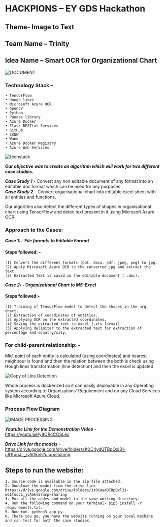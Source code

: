 # HACKPIONS – EY GDS Hackathon
## Theme- Image to Text
## Team Name – Trinity
## Idea Name – Smart OCR for Organizational Chart

![DOCUMENT](https://user-images.githubusercontent.com/54718939/104107213-99b72280-52e0-11eb-9f8a-61eca1ca4fd7.png)

### Technology Stack – 
    • TensorFlow
    • Hough lines
    • Microsoft Azure OCR
    • OpenCV
    • Python
    • Pandas library
    • Azure Docker
    • Flask RESTful Services
    • GitHub
    • SKNW
    • Wand
    • Azure Docker Registry
    • Azure Web Services

![techstack](https://user-images.githubusercontent.com/54718939/104107221-b05d7980-52e0-11eb-87ad-178542077f93.png)

***Our objective was to create an algorithm which will work for two different case studies.***

***Case Study 1*** - Convert any non editable document of any format into an editable doc format which can be used for any purposes.<br>
***Case Study 2*** - Convert organisational chart into editable excel sheet with all entities and functions.

Our algorithm also detect the different types of shapes in organisational chart using TensorFlow and detec text present in it using Microsoft Azure OCR

### Approach to the Cases:

***Case 1: - File formats to Editable Format***
#### Steps followed: -
    (1) Convert the different formats (ppt, docx, pdf, jpeg, png) to jpg. 
    (2) Apply Microsoft Azure OCR to the converted jpg and extract the text.
    (3) Extracted Text is saved in the editable document ( .doc).

***Case 2: - Organizational Chart to MS-Excel***
#### Steps followed:-
    (1) Training of TensorFlow model to detect the shapes in the org chart.
    (2) Extraction of coordinates of entities.
    (3) Applying OCR on the extracted coordinates.
    (4) Saving the extracted text to excel (.xls format)
    (5) Applying delimiter to the extracted text for extraction of percentage and country/city.

### For child-parent relationship: -
Mid-point of each entity is calculated (using coordinates) and nearest neighbour is found and then the relation between the both is check using Hough lines transformation (line detection) and then the excel is updated.

![Copy of Line Detection](https://user-images.githubusercontent.com/54718939/104107234-c9fec100-52e0-11eb-9eff-6351016a04b4.png)


Whole process is dockerized so it can easily deployable in any Operating system according to Organizations’ Requirement and on any Cloud Services like Microsoft Azure Cloud.

### Process Flow Diagram

![IMAGE PROCESSING](https://user-images.githubusercontent.com/54718939/101524088-7df1f100-39af-11eb-8a32-30f1a2a9bdfe.jpg)

***Youtube Link for the Demonstration Video*** - https://youtu.be/y8ORcCOSLec

***Drive Link for the models*** - https://drive.google.com/drive/folders/1t0C4ydQTBpQxl31-u61fuoJL_jvAGkv5?usp=sharing

## Steps to run the website:
    1. Source code is available in the zip file attached.
    2. Download the model from the drive link https://drive.google.com/drive/folders/1t0C4ydQTBpQxl31-u61fuoJL_jvAGkv5?usp=sharing
    3. Put all the codes and model in the same working directory.
    4. Run the following command on your terminal- pip3 install -r requirements.txt.
    5. Now run- python3 app.py.
    6. There you go, you have the website running on your local machine and can test for both the case studies.
